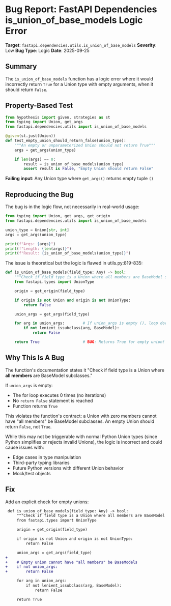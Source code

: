 # Bug Report: FastAPI Dependencies is_union_of_base_models Logic Error

**Target**: `fastapi.dependencies.utils.is_union_of_base_models`
**Severity**: Low
**Bug Type**: Logic
**Date**: 2025-09-25

## Summary

The `is_union_of_base_models` function has a logic error where it would incorrectly return `True` for a Union type with empty arguments, when it should return `False`.

## Property-Based Test

```python
from hypothesis import given, strategies as st
from typing import Union, get_args
from fastapi.dependencies.utils import is_union_of_base_models

@given(st.just(Union))
def test_empty_union_should_return_false(union_type):
    """An empty or unparameterized Union should not return True"""
    args = get_args(union_type)

    if len(args) == 0:
        result = is_union_of_base_models(union_type)
        assert result is False, "Empty Union should return False"
```

**Failing input**: Any Union type where `get_args()` returns empty tuple `()`

## Reproducing the Bug

The bug is in the logic flow, not necessarily in real-world usage:

```python
from typing import Union, get_args, get_origin
from fastapi.dependencies.utils import is_union_of_base_models

union_type = Union[str, int]
args = get_args(union_type)

print(f"Args: {args}")
print(f"Length: {len(args)}")
print(f"Result: {is_union_of_base_models(union_type)}")
```

The issue is theoretical but the logic is flawed in utils.py:819-835:

```python
def is_union_of_base_models(field_type: Any) -> bool:
    """Check if field type is a Union where all members are BaseModel subclasses."""
    from fastapi.types import UnionType

    origin = get_origin(field_type)

    if origin is not Union and origin is not UnionType:
        return False

    union_args = get_args(field_type)

    for arg in union_args:        # If union_args is empty (), loop doesn't execute
        if not lenient_issubclass(arg, BaseModel):
            return False

    return True                   # BUG: Returns True for empty union!
```

## Why This Is A Bug

The function's documentation states it "Check if field type is a Union where **all members** are BaseModel subclasses."

If `union_args` is empty:
- The for loop executes 0 times (no iterations)
- No `return False` statement is reached
- Function returns `True`

This violates the function's contract: a Union with zero members cannot have "all members" be BaseModel subclasses. An empty Union should return `False`, not `True`.

While this may not be triggerable with normal Python Union types (since Python simplifies or rejects invalid Unions), the logic is incorrect and could cause issues with:
- Edge cases in type manipulation
- Third-party typing libraries
- Future Python versions with different Union behavior
- Mock/test objects

## Fix

Add an explicit check for empty unions:

```diff
 def is_union_of_base_models(field_type: Any) -> bool:
     """Check if field type is a Union where all members are BaseModel subclasses."""
     from fastapi.types import UnionType

     origin = get_origin(field_type)

     if origin is not Union and origin is not UnionType:
         return False

     union_args = get_args(field_type)
+
+    # Empty union cannot have "all members" be BaseModels
+    if not union_args:
+        return False

     for arg in union_args:
         if not lenient_issubclass(arg, BaseModel):
             return False

     return True
```